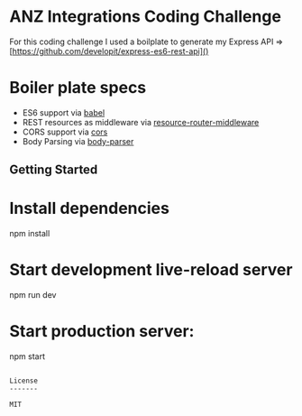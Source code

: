 ANZ Integrations Coding Challenge
==================================

For this coding challenge I used a boilplate to generate my Express API => [https://github.com/developit/express-es6-rest-api]()


# Boiler plate specs
- ES6 support via [babel](https://babeljs.io)
- REST resources as middleware via [resource-router-middleware](https://github.com/developit/resource-router-middleware)
- CORS support via [cors](https://github.com/troygoode/node-cors)
- Body Parsing via [body-parser](https://github.com/expressjs/body-parser)

Getting Started
---------------
# Install dependencies
npm install

# Start development live-reload server
npm run dev

# Start production server:
npm start
```

License
-------

MIT
